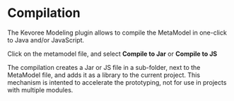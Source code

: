 # Compilation



The Kevoree Modeling plugin allows to compile the MetaModel in one-click to Java and/or JavaScript.

Click on the metamodel file, and select **Compile to Jar** or **Compile to JS**

The compilation creates a Jar or JS file in a sub-folder, next to the MetaModel file, and adds it as a library to the current project.
This mechanism is intented to accelerate the prototyping, not for use in projects with multiple modules.
